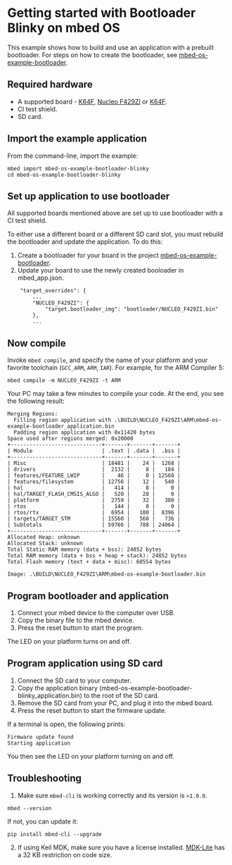 # Getting started with Bootloader Blinky on mbed OS

This example shows how to build and use an application with a prebuilt bootloader. For steps on how to create the bootloader, see [mbed-os-example-bootloader](https://github.com/ARMmbed/mbed-os-example-bootloader).

## Required hardware
* A supported board - [K64F](https://developer.mbed.org/platforms/ublox-EVK-ODIN-W2/), [Nucleo F429ZI](https://developer.mbed.org/platforms/ST-Nucleo-F429ZI/) or [K64F](https://developer.mbed.org/platforms/FRDM-K64F/).
* CI test shield.
* SD card.

## Import the example application

From the command-line, import the example:

```
mbed import mbed-os-example-bootloader-blinky
cd mbed-os-example-bootloader-blinky
```

## Set up application to use bootloader

All supported boards mentioned above are set up to use bootloader with a CI test shield.

To either use a different board or a different SD card slot, you must rebuild the bootloader and update the application.
To do this:

1. Create a bootloader for your board in the project [mbed-os-example-bootloader](https://github.com/ARMmbed/mbed-os-example-bootloader).
2. Update your board to use the newly created booloader in mbed_app.json.

```
    "target_overrides": {
        ...
        "NUCLEO_F429ZI": {
            "target.bootloader_img": "bootloader/NUCLEO_F429ZI.bin"
        },
        ...
```

## Now compile

Invoke `mbed compile`, and specify the name of your platform and your favorite toolchain (`GCC_ARM`, `ARM`, `IAR`). For example, for the ARM Compiler 5:

```
mbed compile -m NUCLEO_F429ZI -t ARM
```

Your PC may take a few minutes to compile your code. At the end, you see the following result:

```
Merging Regions:
  Filling region application with .\BUILD\NUCLEO_F429ZI\ARM\mbed-os-example-bootloader_application.bin
  Padding region application with 0x11420 bytes
Space used after regions merged: 0x20000
+-----------------------------+-------+-------+-------+
| Module                      | .text | .data |  .bss |
+-----------------------------+-------+-------+-------+
| Misc                        | 18481 |    24 |  1268 |
| drivers                     |  2132 |     8 |   184 |
| features/FEATURE_LWIP       |    46 |     0 | 12560 |
| features/filesystem         | 12756 |    12 |   540 |
| hal                         |   414 |     8 |     0 |
| hal/TARGET_FLASH_CMSIS_ALGO |   520 |    28 |     0 |
| platform                    |  2759 |    32 |   380 |
| rtos                        |   144 |     8 |     0 |
| rtos/rtx                    |  6954 |   100 |  8396 |
| targets/TARGET_STM          | 15560 |   568 |   736 |
| Subtotals                   | 59766 |   788 | 24064 |
+-----------------------------+-------+-------+-------+
Allocated Heap: unknown
Allocated Stack: unknown
Total Static RAM memory (data + bss): 24852 bytes
Total RAM memory (data + bss + heap + stack): 24852 bytes
Total Flash memory (text + data + misc): 60554 bytes

Image: .\BUILD\NUCLEO_F429ZI\ARM\mbed-os-example-bootloader.bin
```

## Program bootloader and application

1. Connect your mbed device to the computer over USB.
1. Copy the binary file to the mbed device.
1. Press the reset button to start the program.

The LED on your platform turns on and off.

## Program application using SD card

1. Connect the SD card to your computer.
1. Copy the application binary (mbed-os-example-bootloader-blinky_application.bin) to the root of the SD card.
1. Remove the SD card from your PC, and plug it into the mbed board.
1. Press the reset button to start the firmware update.

If a terminal is open, the following prints:

```
Firmware update found
Starting application
```

You then see the LED on your platform turning on and off.

## Troubleshooting

1. Make sure `mbed-cli` is working correctly and its version is `>1.0.0`.

 ```
 mbed --version
 ```

 If not, you can update it:

 ```
 pip install mbed-cli --upgrade
 ```

2. If using Keil MDK, make sure you have a license installed. [MDK-Lite](http://www.keil.com/arm/mdk.asp) has a 32 KB restriction on code size.